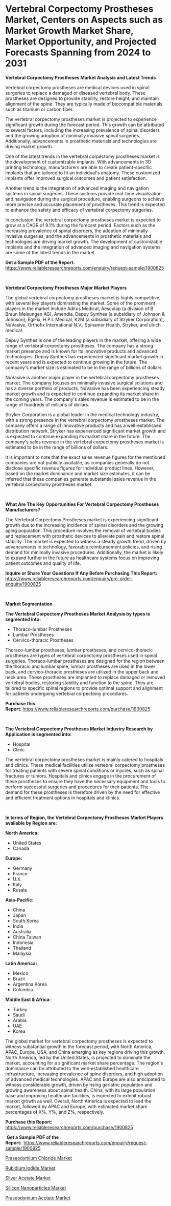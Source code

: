 <p><h1>Vertebral Corpectomy Prostheses Market, Centers on Aspects such as Market Growth Market Share, Market Opportunity, and Projected Forecasts Spanning from 2024 to 2031</h1></p><p><strong>Vertebral Corpectomy Prostheses Market Analysis and Latest Trends</strong></p>
<p><p>Vertebral corpectomy prostheses are medical devices used in spinal surgeries to replace a damaged or diseased vertebral body. These prostheses are designed to provide stability, restore height, and maintain alignment of the spine. They are typically made of biocompatible materials such as titanium or carbon fiber.</p><p>The vertebral corpectomy prostheses market is projected to experience significant growth during the forecast period. This growth can be attributed to several factors, including the increasing prevalence of spinal disorders and the growing adoption of minimally invasive spinal surgeries. Additionally, advancements in prosthetic materials and technologies are driving market growth.</p><p>One of the latest trends in the vertebral corpectomy prostheses market is the development of customizable implants. With advancements in 3D printing technology, manufacturers are able to create patient-specific implants that are tailored to fit an individual's anatomy. These customized implants offer improved surgical outcomes and patient satisfaction.</p><p>Another trend is the integration of advanced imaging and navigation systems in spinal surgeries. These systems provide real-time visualization and navigation during the surgical procedure, enabling surgeons to achieve more precise and accurate placement of prostheses. This trend is expected to enhance the safety and efficacy of vertebral corpectomy surgeries.</p><p>In conclusion, the vertebral corpectomy prostheses market is expected to grow at a CAGR of 9.1% during the forecast period. Factors such as the increasing prevalence of spinal disorders, the adoption of minimally invasive surgeries, and the advancements in prosthetic materials and technologies are driving market growth. The development of customizable implants and the integration of advanced imaging and navigation systems are some of the latest trends in the market.</p></p>
<p><strong>Get a Sample PDF of the Report:&nbsp;</strong> <a href="https://www.reliableresearchreports.com/enquiry/request-sample/1900825">https://www.reliableresearchreports.com/enquiry/request-sample/1900825</a></p>
<p>&nbsp;</p>
<p><strong>Vertebral Corpectomy Prostheses Major Market Players</strong></p>
<p><p>The global vertebral corpectomy prostheses market is highly competitive, with several key players dominating the market. Some of the prominent players in the market include Aditus Medical, Aesculap (a division of B. Braun Melsungen AG), Amendia, Depuy Synthes (a subsidiary of Johnson & Johnson), EgiFix, H.P.I. Medical, K2M (a subsidiary of Stryker Corporation), NuVasive, Orthofix International N.V., Spinamer Health, Stryker, and ulrich medical.</p><p>Depuy Synthes is one of the leading players in the market, offering a wide range of vertebral corpectomy prostheses. The company has a strong market presence and is known for its innovative products and advanced technologies. Depuy Synthes has experienced significant market growth in recent years and is expected to continue growing in the future. The company's market size is estimated to be in the range of billions of dollars.</p><p>NuVasive is another major player in the vertebral corpectomy prostheses market. The company focuses on minimally invasive surgical solutions and has a diverse portfolio of products. NuVasive has been experiencing steady market growth and is expected to continue expanding its market share in the coming years. The company's sales revenue is estimated to be in the range of hundreds of millions of dollars.</p><p>Stryker Corporation is a global leader in the medical technology industry, with a strong presence in the vertebral corpectomy prostheses market. The company offers a range of innovative products and has a well-established distribution network. Stryker has experienced significant market growth and is expected to continue expanding its market share in the future. The company's sales revenue in the vertebral corpectomy prostheses market is estimated to be in the range of billions of dollars.</p><p>It is important to note that the exact sales revenue figures for the mentioned companies are not publicly available, as companies generally do not disclose specific revenue figures for individual product lines. However, based on the market dominance and market size estimates, it can be inferred that these companies generate substantial sales revenue in the vertebral corpectomy prostheses market.</p></p>
<p>&nbsp;</p>
<p><strong>What Are The Key Opportunities For Vertebral Corpectomy Prostheses Manufacturers?</strong></p>
<p><p>The Vertebral Corpectomy Prostheses market is experiencing significant growth due to the increasing incidence of spinal disorders and the growing aging population. This procedure involves the removal of vertebral bodies and replacement with prosthetic devices to alleviate pain and restore spinal stability. The market is expected to witness a steady growth trend, driven by advancements in technology, favorable reimbursement policies, and rising demand for minimally invasive procedures. Additionally, the market is likely to expand further in the future as healthcare systems focus on improving patient outcomes and quality of life.</p></p>
<p><strong>Inquire or Share Your Questions If Any Before Purchasing This Report:</strong> <a href="https://www.reliableresearchreports.com/enquiry/pre-order-enquiry/1900825">https://www.reliableresearchreports.com/enquiry/pre-order-enquiry/1900825</a></p>
<p>&nbsp;</p>
<p><strong>Market Segmentation</strong></p>
<p><strong>The Vertebral Corpectomy Prostheses Market Analysis by types is segmented into:</strong></p>
<p><ul><li>Thoraco-lumbar Prostheses</li><li>Lumbar Prostheses</li><li>Cervico-thoracic Prostheses</li></ul></p>
<p><p>Thoraco-lumbar prostheses, lumbar prostheses, and cervico-thoracic prostheses are types of vertebral corpectomy prostheses used in spinal surgeries. Thoraco-lumbar prostheses are designed for the region between the thoracic and lumbar spine, lumbar prostheses are used in the lower back, and cervico-thoracic prostheses are utilized in the upper back and neck area. These prostheses are implanted to replace damaged or removed vertebral bodies, restoring stability and function to the spine. They are tailored to specific spinal regions to provide optimal support and alignment for patients undergoing vertebral corpectomy procedures.</p></p>
<p><strong>Purchase this Report:&nbsp;</strong><a href="https://www.reliableresearchreports.com/purchase/1900825">https://www.reliableresearchreports.com/purchase/1900825</a></p>
<p>&nbsp;</p>
<p><strong>The Vertebral Corpectomy Prostheses Market Industry Research by Application is segmented into:</strong></p>
<p><ul><li>Hospital</li><li>Clinic</li></ul></p>
<p><p>The vertebral corpectomy prostheses market is mainly catered to hospitals and clinics. These medical facilities utilize vertebral corpectomy prostheses for treating patients with severe spinal conditions or injuries, such as spinal fractures or tumors. Hospitals and clinics engage in the procurement of these prostheses to ensure they have the necessary equipment and tools to perform successful surgeries and procedures for their patients. The demand for these prostheses is therefore driven by the need for effective and efficient treatment options in hospitals and clinics.</p></p>
<p>&nbsp;</p>
<p><strong>In terms of Region, the Vertebral Corpectomy Prostheses Market Players available by Region are:</strong></p>
<p>
    <p> <strong> North America: </strong>
        <ul>
            <li>United States</li>
            <li>Canada</li>
        </ul>
        </p> 
    <p> <strong> Europe: </strong>
        <ul>
            <li>Germany</li>
            <li>France</li>
            <li>U.K.</li>
            <li>Italy</li>
            <li>Russia</li>
        </ul>
        </p> 
    <p> <strong> Asia-Pacific: </strong>
        <ul>
            <li>China</li>
            <li>Japan</li>
            <li>South Korea</li>
            <li>India</li>
            <li>Australia</li>
            <li>China Taiwan</li>
            <li>Indonesia</li>
            <li>Thailand</li>
            <li>Malaysia</li>
        </ul>
        </p> 
    <p> <strong> Latin America: </strong>
        <ul>
            <li>Mexico</li>
            <li>Brazil</li>
            <li>Argentina Korea</li>
            <li>Colombia</li>
        </ul>
        </p> 
    <p> <strong> Middle East & Africa: </strong>
        <ul>
            <li>Turkey</li>
            <li>Saudi</li>
            <li>Arabia</li>
            <li>UAE</li>
            <li>Korea</li>
        </ul>
    </p>
    </p>
<p><p>The global market for vertebral corpectomy prostheses is expected to witness substantial growth in the forecast period, with North America, APAC, Europe, USA, and China emerging as key regions driving this growth. North America, led by the United States, is projected to dominate the market, accounting for a significant market share percentage. The region's dominance can be attributed to the well-established healthcare infrastructure, increasing prevalence of spine disorders, and high adoption of advanced medical technologies. APAC and Europe are also anticipated to witness considerable growth, driven by rising geriatric population and growing awareness about spinal health. China, with its large population base and improving healthcare facilities, is expected to exhibit robust market growth as well. Overall, North America is expected to lead the market, followed by APAC and Europe, with estimated market share percentages of X%, Y%, and Z%, respectively.</p></p>
<p><strong>Purchase this Report: </strong><a href="https://www.reliableresearchreports.com/purchase/1900825">https://www.reliableresearchreports.com/purchase/1900825</a></p>
<p>&nbsp;<strong>Get a Sample PDF of the Report:&nbsp;&nbsp;</strong><a href="https://www.reliableresearchreports.com/enquiry/request-sample/1900825">https://www.reliableresearchreports.com/enquiry/request-sample/1900825</a></p>
<p><strong></strong></p>
<p><p><a href="https://medium.com/p/fa92d5eabc0c/edit">Praseodymium Chloride Market</a></p><p><a href="https://medium.com/p/a5fc426340b7/edit">Rubidium Iodide Market</a></p><p><a href="https://medium.com/p/8545b9eb1536/edit">Silver Acetate Market</a></p><p><a href="https://medium.com/p/7147a2766b21/edit">Silicon Nanoparticles Market</a></p><p><a href="https://medium.com/p/5d8ab80c3d7f/edit">Praseodymium Acetate Market</a></p></p>